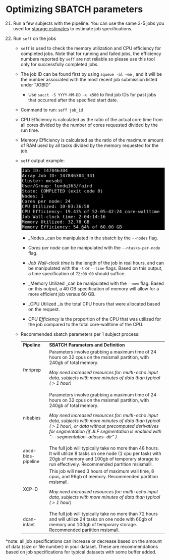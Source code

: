 # Optimizing SBATCH parameters 

21. Run a few subjects with the pipeline. You can use the same 3-5 jobs you used for [storage estimates](storage.md) to estimate job specifications.

22. Run `seff` on the jobs 

    - `seff` is used to check the memory utilization and CPU efficiency for completed jobs. Note that for running and failed jobs, the efficiency numbers reported by `seff` are not reliable so please use this tool only for successfully completed jobs.

    - The job ID can be found first by using  `squeue -al –me` , and it will be the number associated with the most recent job submission listed under “JOBID”   

        - Use `sacct -S YYYY-MM-DD -u x500` to find job IDs for past jobs that occurred after the specified start date.

    - Command to run: `seff job_id`

    - CPU Efficiency is calculated as the ratio of the actual core time from all cores divided by the number of cores requested divided by the run time.

    - Memory Efficiency is calculated as the ratio of the maximum amount of RAM used by all tasks divided by the memory requested for the job.

    - `seff` output example:

        ![Example Seff Output](img/seff-output-example.png)

        - _Nodes _can be manipulated in the sbatch by the `--nodes` flag. 

        - _Cores per node_ can be manipulated with the `--ntasks-per-node` flag. 

        - _Job Wall-clock time_ is the length of the job in real hours, and can be manipulated with the `-t` or `--time` flags. Based on this output, a time specification of `72:00:00` should suffice. 

        - _Memory Utilized _can be manipulated with the `--mem` flag. Based on this output, a 40 GB specification of memory will allow for a more efficient job versus 60 GB. 
        
        - _CPU Utilized _is the total CPU hours that were allocated based on the request.
        
        - _CPU Efficiency_ is the proportion of the CPU that was utilized for the job compared to the total core-walltime of the CPU.

    - Recommended sbatch parameters per 1 subject process:

        <table>
        <tr>
        <td>
        <strong>Pipeline</strong>
        </td>
        <td><strong>SBATCH Parameters and Definition </strong>
        </td>
        </tr>
        <tr>
        <td>fmriprep
        </td>
        <td>Parameters involve grabbing a maximum time of 24 hours on 32 cpus on the msismall partition, with 240gb of total memory. 
        <p>
        <em>May need increased resources for: multi-echo input data, subjects with more minutes of data than typical ( > 1 hour)</em>
        </td>
        </tr>
        <tr>
        <td>nibabies
        </td>
        <td>Parameters involve grabbing a maximum time of 24 hours on 32 cpus on the msismall partition, with 240gb of total memory. 
        <p>
        <em>May need increased resources for: multi-echo input data, subjects with more minutes of data than typical ( > 1 hour), or data without precomputed derivatives for segmentation (if JLF segmentation is enabled with “--segmentation-atlases-dir” )</em>
        </td>
        </tr>
        <tr>
        <td>abcd-bids-pipeline
        </td>
        <td>The full job will typically take no more than 48 hours. It will utilize 8 tasks on one node (1 cpu per task) with 20gb of memory and 100gb of temporary storage to run effectively. Recommended partition msismalll.
        </td>
        </tr>
        <tr>
        <td>XCP-D
        </td>
        <td>This job will need 3 hours of maximum wall time, 8 cpus, and 96gb of memory. Recommended partition msismall.
        <p>
        <em>May need increased resources for: multi-echo input data, subjects with more minutes of data than typical ( > 1 hour)</em>
        </td>
        </tr>
        <tr>
        <td>dcan-infant
        </td>
        <td>The full job will typically take no more than 72 hours and will utilize 24 tasks on one node with 60gb of memory and 100gb of temporary storage. Recommended partition msismall.
        </td>
        </tr>
        </table>


*note: all job specifications can increase or decrease based on the amount of data (size or file number) in your dataset. These are recommendations based on job specifications for typical datasets with some buffer added. 

